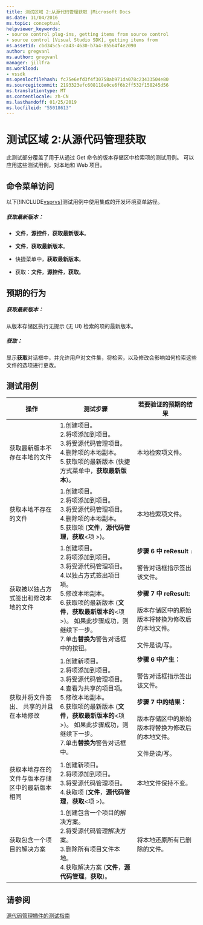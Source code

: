```yaml
---
title: 测试区域 2:从源代码管理获取 |Microsoft Docs
ms.date: 11/04/2016
ms.topic: conceptual
helpviewer_keywords:
- source control plug-ins, getting items from source control
- source control [Visual Studio SDK], getting items from
ms.assetid: cbd345c5-ca43-4630-b7a4-85564f4e2090
author: gregvanl
ms.author: gregvanl
manager: jillfra
ms.workload:
- vssdk
ms.openlocfilehash: fc75e6efd3f4f30758ab971da078c23433504e80
ms.sourcegitcommit: 2193323efc608118e0ce6f6b2ff532f158245d56
ms.translationtype: MT
ms.contentlocale: zh-CN
ms.lasthandoff: 01/25/2019
ms.locfileid: "55018613"
---
```

# <a name="test-area-2-get-from-source-control"></a>测试区域 2:从源代码管理获取
此测试部分覆盖了用于从通过 Get 命令的版本存储区中检索项的测试用例。 可以应用这些测试用例，对本地和 Web 项目。  
  
## <a name="command-menu-access"></a>命令菜单访问  
 以下[!INCLUDE[vsprvs](../../code-quality/includes/vsprvs_md.md)]测试用例中使用集成的开发环境菜单路径。  
  
##### <a name="get-latest-version"></a>获取最新版本：  
  
-   **文件**，**源控件**，**获取最新版本**。  
  
-   **文件**，**获取最新版本**。  
  
-   快捷菜单中，**获取最新版本**。  
  
-   获取：**文件**，**源控件**，**获取**。  
  
## <a name="expected-behavior"></a>预期的行为  
  
##### <a name="get-latest-version"></a>获取最新版本：  
 从版本存储区执行无提示 (无 UI) 检索的项的最新版本。  
  
##### <a name="get"></a>获取：  
 显示**获取**对话框中，并允许用户对文件集，将检索，以及修改会影响如何检索这些文件的选项进行更改。  
  
## <a name="test-cases"></a>测试用例  
  
|操作|测试步骤|若要验证的预期的结果|  
|------------|----------------|--------------------------------|  
|获取最新版本不存在本地的文件|1.创建项目。<br />2.将项添加到项目。<br />3.将受源代码管理项目。<br />4.删除项的本地副本。<br />5.获取项的最新版本 (快捷方式菜单中，**获取最新版本**)。|本地检索项文件。|  
|获取本地不存在的文件|1.创建项目。<br />2.将项添加到项目。<br />3.将受源代码管理项目。<br />4.删除项的本地副本。<br />5.获取项 (**文件**，**源代码管理**，**获取**\<项 >)。|本地检索项文件。|  
|获取被以独占方式签出和修改本地的文件|1.创建项目。<br />2.将项添加到项目。<br />3.将受源代码管理项目。<br />4.以独占方式签出项目项。<br />5.修改本地副本。<br />6.获取项的最新版本 (**文件**，**获取最新版本的**\<项 >)。 如果此步骤成功，则继续下一步。<br />7.单击**替换为**警告对话框中的按钮。|**步骤 6 中 reResult** `:`<br /><br /> 警告对话框指示签出该文件。<br /><br /> **步骤 7 中 reResult:**<br /><br /> 版本存储区中的原始版本将替换为修改后的本地文件。<br /><br /> 文件是读/写。|  
|获取并将文件签出、 共享的并且在本地修改|1.创建新项目。<br />2.将项添加到项目。<br />3.将受源代码管理项目。<br />4.查看为共享的项目项。<br />5.修改本地副本。<br />6.获取项的最新版本 (**文件**，**获取最新版本的**\<项 >)。 如果此步骤成功，则继续下一步。<br />7.单击**替换为**警告对话框中。|**步骤 6 中产生：**<br /><br /> 警告对话框指示签出该文件。<br /><br /> **步骤 7 中的结果：**<br /><br /> 版本存储区中的原始版本将替换为修改后的本地文件。<br /><br /> 文件是读/写。|  
|获取本地存在的文件与版本存储区中的最新版本相同|1.创建新项目。<br />2.将项添加到项目。<br />3.将受源代码管理项目。<br />4.获取项 (**文件**，**源代码管理**，**获取**\<项 >)。|本地文件保持不变。|  
|获取包含一个项目的解决方案|1.创建包含一个项目的解决方案。<br />2.将受源代码管理解决方案。<br />3.删除所有项目文件本地。<br />4.获取解决方案 (**文件**，**源代码管理**，**获取**)。|将本地还原所有已删除的文件。|  
  
## <a name="see-also"></a>请参阅  
 [源代码管理插件的测试指南](../../extensibility/internals/test-guide-for-source-control-plug-ins.md)